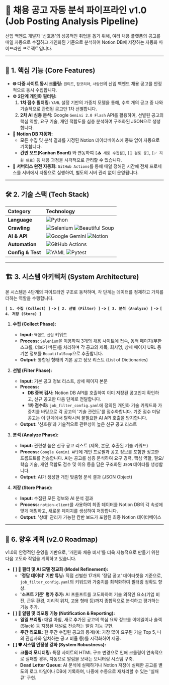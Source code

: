# 🤖 채용 공고 자동 분석 파이프라인 v1.0 (Job Posting Analysis Pipeline)

신입 백엔드 개발자 '신호용'의 성공적인 취업을 돕기 위해, 여러 채용 플랫폼의 공고를 매일 자동으로 수집하고 개인화된 기준으로 분석하여 Notion DB에 저장하는 자동화 파이프라인 프로젝트입니다.

---

## 🌟 1. 핵심 기능 (Core Features)

- **🌐 다중 사이트 동시 크롤링:** `원티드`, `잡코리아`, `사람인`의 신입 백엔드 채용 공고를 안정적으로 동시 수집합니다.
- **⚙️ 2단계 개인화 필터링:**
    1.  **1차 점수 필터링:** `YAML` 설정 기반의 가중치 모델을 통해, 수백 개의 공고 중 나와 기술적으로 관련된 공고만 1차 선별합니다.
    2.  **2차 AI 심층 분석:** Google `Gemini 2.0 Flash` API를 활용하여, 선별된 공고의 핵심 역할, 요구 기술, 개인 적합도를 심층 분석하여 구조화된 JSON으로 생성합니다.
- **💾 Notion DB 자동화:**
    - 모든 수집 및 분석 결과를 지정된 Notion 데이터베이스에 중복 없이 자동으로 기록합니다.
    - **칸반 보드(Kanban Board)** 와 연동하여 `[📥 새로 수집됨]`, `[👀 검토 중]`, `[✅ 지원 완료]` 등 채용 과정을 시각적으로 관리할 수 있습니다.
- **🚀 서버리스 완전 자동화:** `GitHub Actions`를 통해 매일 정해진 시간에 전체 프로세스를 서버에서 자동으로 실행하여, 별도의 서버 관리 없이 운영됩니다.

---

## 🛠️ 2. 기술 스택 (Tech Stack)

| Category | Technology |
| :--- | :--- |
| **Language** | ![Python](https://img.shields.io/badge/Python-3776AB?style=for-the-badge&logo=python&logoColor=white) |
| **Crawling** | ![Selenium](https://img.shields.io/badge/Selenium-43B02A?style=for-the-badge&logo=selenium&logoColor=white) ![Beautiful Soup](https://img.shields.io/badge/Beautiful_Soup-404040?style=for-the-badge&logo=readthedocs&logoColor=white) |
| **AI & API** | ![Google Gemini](https://img.shields.io/badge/Google_Gemini-8E75B9?style=for-the-badge&logo=google-gemini&logoColor=white) ![Notion](https://img.shields.io/badge/Notion-000000?style=for-the-badge&logo=notion&logoColor=white) |
| **Automation**| ![GitHub Actions](https://img.shields.io/badge/GitHub_Actions-2088FF?style=for-the-badge&logo=github-actions&logoColor=white) |
| **Config & Test** | ![YAML](https://img.shields.io/badge/YAML-CB171E?style=for-the-badge&logo=yaml&logoColor=white) ![Pytest](https://img.shields.io/badge/Pytest-0A9B53?style=for-the-badge&logo=pytest&logoColor=white) |

---

## 🏗️ 3. 시스템 아키텍처 (System Architecture)

본 시스템은 4단계의 파이프라인 구조로 동작하며, 각 단계는 데이터를 정제하고 가치를 더하는 역할을 수행합니다.

**`[ 1. 수집 (Collect) ]` -> `[ 2. 선별 (Filter) ]` -> `[ 3. 분석 (Analyze) ]` -> `[ 4. 저장 (Store) ]`**

1.  **수집 (Collect Phase):**
    -   **Input:** `백엔드`, `신입` 키워드
    -   **Process:** `Selenium`을 이용하여 3개의 채용 사이트에 접속, 동적 페이지(무한 스크롤, 더보기 버튼)를 처리하며 각 공고의 제목, 회사명, 상세 페이지 URL 등 기본 정보를 `BeautifulSoup`으로 추출합니다.
    -   **Output:** 통합된 형태의 기본 공고 정보 리스트 (List of Dictionaries)

2.  **선별 (Filter Phase):**
    -   **Input:** 기본 공고 정보 리스트, 상세 페이지 본문
    -   **Process:**
        -   **DB 중복 검사:** Notion DB API를 호출하여 이미 저장된 공고인지 확인하고, 신규 공고만 다음 단계로 전달합니다.
        -   **1차 점수화:** `job_filter_config.yaml`에 정의된 개인화 기술 키워드와 가중치를 바탕으로 각 공고의 '기술 관련도'를 점수화합니다. 기준 점수 미달 공고는 이 단계에서 탈락시켜 불필요한 AI API 호출을 방지합니다.
    -   **Output:** '신호용'과 기술적으로 관련성이 높은 신규 공고 리스트

3.  **분석 (Analyze Phase):**
    -   **Input:** 관련성 높은 신규 공고 리스트 (제목, 본문, 추출된 기술 키워드)
    -   **Process:** `Google Gemini API`에 개인 프로필과 공고 정보를 포함한 정교한 프롬프트를 전송합니다. AI는 공고를 심층 분석하여 요구 경력, 핵심 역할, 필요/학습 기술, 개인 적합도 점수 및 이유 등을 담은 구조화된 `JSON` 데이터를 생성합니다.
    -   **Output:** AI가 생성한 개인 맞춤형 분석 결과 (JSON Object)

4.  **저장 (Store Phase):**
    -   **Input:** 수집된 모든 정보와 AI 분석 결과
    -   **Process:** `notion-client`를 사용하여 최종 데이터를 Notion DB의 각 속성에 맞게 매핑하고, 새로운 페이지를 생성하여 저장합니다.
    -   **Output:** '상태' 관리가 가능한 칸반 보드가 포함된 최종 Notion 데이터베이스

---

## 🚀 6. 향후 계획 (v2.0 Roadmap)

v1.0의 안정적인 운영을 기반으로, '개인화 채용 비서'를 더욱 지능적으로 만들기 위한 다음 고도화 작업을 계획하고 있습니다.

-   **[ ] 🎯 필터 및 AI 모델 정교화 (Model Refinement):**
    -   **'정답 데이터' 기반 튜닝:** 직접 선별한 17개의 '정답 공고' 데이터셋을 기준으로, `job_filter_config.yaml`의 키워드와 가중치를 최적화하여 필터링 정확도 향상.
    -   **'소프트 기준' 평가 추가:** AI 프롬프트를 고도화하여 기술 외적인 요소(기업 비전, 근무 환경, 지리적 위치, 고용 형태 등)까지 종합적으로 분석하고 평가하는 기능 추가.
-   **[ ] 🔔 알림 및 리포팅 기능 (Notification & Reporting):**
    -   **일일 브리핑:** 매일 아침, 새로 추가된 공고의 핵심 요약 정보를 이메일이나 슬랙(Slack) 등 지정된 채널로 전송하는 알림 기능 구현.
    -   **주간 리포트:** 한 주간 수집된 공고의 통계(예: 가장 많이 요구된 기술 Top 5, 나의 관심사와 일치하는 공고 비율 등)를 시각화하여 제공.
-   **[ ] 🛡️ 시스템 안정성 강화 (System Robustness):**
    -   **크롤러 모니터링:** 특정 사이트의 HTML 구조 변경으로 인해 크롤링이 연속적으로 실패할 경우, 자동으로 알림을 보내는 모니터링 시스템 구축.
    -   **Dead Letter Queue:** AI 분석에 실패하거나 Notion 저장에 실패한 공고를 별도의 로그 파일이나 DB에 기록하여, 나중에 수동으로 재처리할 수 있는 '실패 큐' 구현.

```
